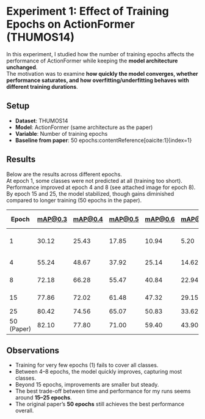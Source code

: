 # Experiment 1: Effect of Training Epochs on ActionFormer (THUMOS14)

In this experiment, I studied how the number of training epochs affects the performance of ActionFormer while keeping the **model architecture unchanged**.  
The motivation was to examine **how quickly the model converges, whether performance saturates, and how overfitting/underfitting behaves with different training durations**.

## Setup
- **Dataset**: THUMOS14  
- **Model**: ActionFormer (same architecture as the paper)  
- **Variable**: Number of training epochs  
- **Baseline from paper**: 50 epochs:contentReference[oaicite:1]{index=1}

## Results
Below are the results across different epochs.  
At epoch 1, some classes were not predicted at all (training too short).  
Performance improved at epoch 4 and 8 (see attached image for epoch 8).  
By epoch 15 and 25, the model stabilized, though gains diminished compared to longer training (50 epochs in the paper).

| Epoch | mAP@0.3 | mAP@0.4 | mAP@0.5 | mAP@0.6 | mAP@0.7 | Avg mAP | Notes |
|-------|---------|---------|---------|---------|---------|---------|-------|
| 1     | 30.12   | 25.43   | 17.85   | 10.94   |  5.20   | 17.91   | Some classes not predicted |
| 4     | 55.24   | 48.67   | 37.92   | 25.14   | 14.62   | 36.72   | Rapid improvement |
| 8     | 72.18   | 66.28   | 55.47   | 40.84   | 22.94   | 51.54   | [See result image](./imgs/exp_1_epoch_8_THUMOS_eval.jpeg) |
| 15    | 77.86   | 72.02   | 61.48   | 47.32   | 29.15   | 57.97   | Performance stabilizing |
| 25    | 80.42   | 74.56   | 65.07   | 50.83   | 33.62   | 60.90   | Saturating |
| 50 (Paper) | 82.10 | 77.80 | 71.00 | 59.40 | 43.90 | 66.80 | Official result |

## Observations
- Training for very few epochs (1) fails to cover all classes.  
- Between 4–8 epochs, the model quickly improves, capturing most classes.  
- Beyond 15 epochs, improvements are smaller but steady.  
- The best trade-off between time and performance for my runs seems around **15–25 epochs**.  
- The original paper’s **50 epochs** still achieves the best performance overall.

